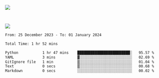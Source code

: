 ![](https://github-widgetbox.vercel.app/api/profile?username=meowkj&data=followers,repositories,stars,commits)

  

<br/>  

![](https://github-readme-activity-graph.cyclic.app/graph?username=MeowKJ&theme=dracula)



<!--START_SECTION:waka-->

```txt
From: 25 December 2023 - To: 01 January 2024

Total Time: 1 hr 52 mins

Python           1 hr 47 mins    ████████████████████████░   95.57 %
YAML             3 mins          ▓░░░░░░░░░░░░░░░░░░░░░░░░   02.69 %
GitIgnore file   1 min           ▒░░░░░░░░░░░░░░░░░░░░░░░░   01.04 %
Text             0 secs          ▒░░░░░░░░░░░░░░░░░░░░░░░░   00.68 %
Markdown         0 secs          ░░░░░░░░░░░░░░░░░░░░░░░░░   00.02 %
```

<!--END_SECTION:waka-->



